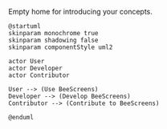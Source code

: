 Empty home for introducing your concepts.

```plantuml
@startuml
skinparam monochrome true
skinparam shadowing false
skinparam componentStyle uml2

actor User
actor Developer
actor Contributor

User --> (Use BeeScreens)
Developer --> (Develop BeeScreens)
Contributor --> (Contribute to BeeScreens)

@enduml
```
